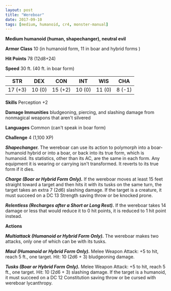 ```yaml
---
layout: post
title: "Wereboar"
date: 2017-09-10
tags: [medium, humanoid, cr4, monster-manual]
---
```


**Medium humanoid (human, shapechanger), neutral evil**

**Armor Class** 10 (in humanoid form, 11 in boar and hybrid forms )

**Hit Points** 78 (12d8+24)

**Speed** 30 ft. (40 ft. in boar form)

|   STR   |   DEX   |   CON   |   INT   |   WIS   |   CHA   |
|:-----:|:-----:|:-----:|:-----:|:-----:|:-----:|
| 17 (+3) | 10 (0) | 15 (+2) | 10 (0) | 11 (0) | 8 (-1) |

**Skills** Perception +2

**Damage Immunities** bludgeoning, piercing, and slashing damage from nonmagical weapons that aren't silvered

**Languages** Common (can't speak in boar form)

**Challenge** 4 (1,100 XP)

***Shapechanger.*** The wereboar can use its action to polymorph into a boar-humanoid hybrid or into a boar, or back into its true form, which is humanoid. Its statistics, other than its AC, are the same in each form. Any equipment it is wearing or carrying isn't transformed. It reverts to its true form if it dies.

***Charge (Boar or Hybrid Form Only).*** If the wereboar moves at least 15 feet straight toward a target and then hits it with its tusks on the same turn, the target takes an extra 7 (2d6) slashing damage. If the target is a creature, it must succeed on a DC 13 Strength saving throw or be knocked prone.

***Relentless (Recharges after a Short or Long Rest).*** If the wereboar takes 14 damage or less that would reduce it to 0 hit points, it is reduced to 1 hit point instead.

**Actions**

***Multiattack (Humanoid or Hybrid Form Only).*** The wereboar makes two attacks, only one of which can be with its tusks.

***Maul (Humanoid or Hybrid Form Only).*** Melee Weapon Attack: +5 to hit, reach 5 ft., one target. Hit: 10 (2d6 + 3) bludgeoning damage.

***Tusks (Boar or Hybrid Form Only).*** Melee Weapon Attack: +5 to hit, reach 5 ft., one target. Hit: 10 (2d6 + 3) slashing damage. If the target is a humanoid, it must succeed on a DC 12 Constitution saving throw or be cursed with wereboar lycanthropy.

